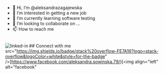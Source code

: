 - 👋 Hi, I’m @aleksandrazagajewska
- 👀 I’m interested in getting a new job
- 🌱 I’m currently learning software testing
- 💞️ I’m looking to collaborate on ...
- 📫 How to reach me 

<br>## Connect with me[<img align="left" alt="linked-in" src="https://img.shields.io/badge/linkedin-%230077B5.svg?&style=for-the-badge&logo=linkedin&logoColor=white" />](https://www.linkedin.com/in/aleksandra-zagajewska-4a755a79/)
src="https://img.shields.io/badge/stack%20overflow-FE7A16?logo=stack-overflow&logoColor=white&style=for-the-badge" />]https://www.facebook.com/aleksandra.sowinska.79/)[<img align="left" alt="facebook" 
<!---
aleksandrazagajewska/aleksandrazagajewska is a ✨ special ✨ repository because its `README.md` (this file) appears on your GitHub profile.
You can click the Preview link to take a look at your changes.
--->
